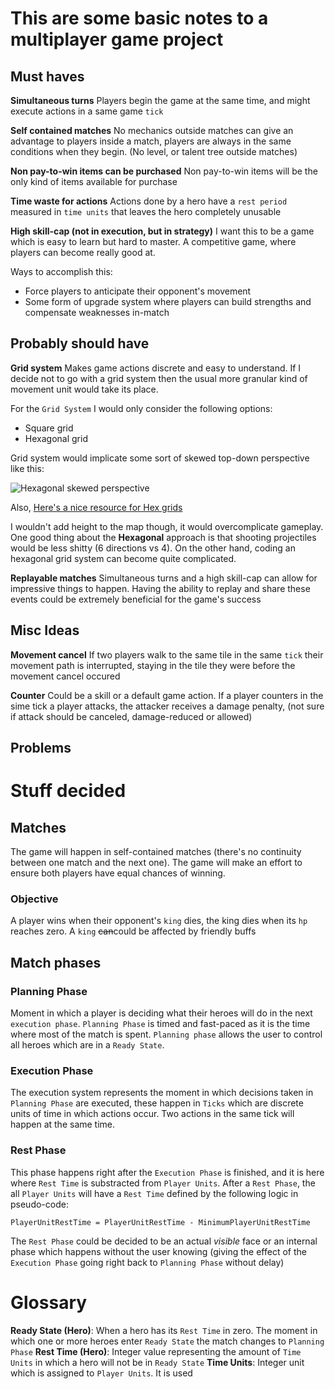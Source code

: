 # This are some basic notes to a multiplayer game project

## Must haves

**Simultaneous turns**
Players begin the game at the same time, and might execute actions in a same game `tick`

**Self contained matches**
No mechanics outside matches can give an advantage to players inside a match, players are always in the same conditions
when they begin. (No level, or talent tree outside matches)

**Non pay-to-win items can be purchased**
Non pay-to-win items will be the only kind of items available for purchase

**Time waste for actions**
Actions done by a hero have a `rest period` measured in `time units` that leaves the hero completely unusable

**High skill-cap (not in execution, but in strategy)**
I want this to be a game which is easy to learn but hard to master. A competitive game, where players can become really 
good at.

Ways to accomplish this:
- Force players to anticipate their opponent's movement
- Some form of upgrade system where players can build strengths and compensate weaknesses in-match


## Probably should have

**Grid system**
Makes game actions discrete and easy to understand. If I decide not to go with a grid system then the usual more granular 
kind of movement unit would take its place.

For the `Grid System` I would only consider the following options:
- Square grid
- Hexagonal grid

Grid system would implicate some sort of skewed top-down perspective like this:

![Hexagonal skewed perspective](http://i.stack.imgur.com/fplfg.jpg)

Also, [Here's a nice resource for Hex grids](http://www.redblobgames.com/grids/hexagons/)

I wouldn't add height to the map though, it would overcomplicate gameplay. One good thing about the **Hexagonal** approach
is that shooting projectiles would be less shitty (6 directions vs 4). On the other hand, coding an hexagonal grid system can
become quite complicated.

**Replayable matches**
Simultaneous turns and a high skill-cap can allow for impressive things to happen. Having the ability to replay and share 
these events could be extremely beneficial for the game's success

## Misc Ideas
**Movement cancel**
If two players walk to the same tile in the same `tick` their movement path is interrupted, staying in the tile they were 
before the movement cancel occured

**Counter**
Could be a skill or a default game action. If a player counters in the sime tick a player attacks, the attacker receives 
a damage penalty, (not sure if attack should be canceled, damage-reduced or allowed)


## Problems
<Fill here reasons why some idea might not work or cause problems>




# Stuff decided

## Matches
The game will happen in self-contained matches (there's no continuity between one match and the next one). The game will make an effort to ensure both players have equal chances of winning. 

### Objective
A player wins when their opponent's `king` dies, the king dies when its `hp` reaches zero. A `king` ~~can~~could be affected
by friendly buffs



## Match phases

### Planning Phase
Moment in which a player is deciding what their heroes will do in the next `execution phase`.
`Planning Phase` is timed and fast-paced as it is the time where most of the match is spent. `Planning phase` allows the user to control all heroes which are in a `Ready State`.

### Execution Phase
The execution system represents the moment in which decisions taken in `Planning Phase` are executed, these happen in `Ticks`
which are discrete units of time in which actions occur. Two actions in the same tick will happen at the same time.

### Rest Phase
This phase happens right after the `Execution Phase` is finished, and it is here where `Rest Time` is substracted from
`Player Units`. After a `Rest Phase`, the all `Player Units` will have a `Rest Time` defined by the following logic in pseudo-code:

```
PlayerUnitRestTime = PlayerUnitRestTime - MinimumPlayerUnitRestTime
```

The `Rest Phase` could be decided to be an actual *visible* face or an internal phase which happens without the user knowing (giving the effect of the `Execution Phase` going right back to `Planning Phase` without delay)



# Glossary
**Ready State (Hero)**: When a hero has its `Rest Time` in zero. The moment in which one or more heroes enter `Ready State`
the match changes to `Planning Phase`
**Rest Time (Hero)**: Integer value representing the amount of `Time Units` in which a hero will not be in `Ready State`
**Time Units**: Integer unit which is assigned to `Player Units`. It is used
